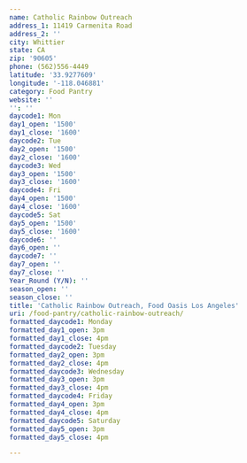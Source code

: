 ```yaml
---
name: Catholic Rainbow Outreach
address_1: 11419 Carmenita Road
address_2: ''
city: Whittier
state: CA
zip: '90605'
phone: (562)556-4449
latitude: '33.9277609'
longitude: '-118.046881'
category: Food Pantry
website: ''
'': ''
daycode1: Mon
day1_open: '1500'
day1_close: '1600'
daycode2: Tue
day2_open: '1500'
day2_close: '1600'
daycode3: Wed
day3_open: '1500'
day3_close: '1600'
daycode4: Fri
day4_open: '1500'
day4_close: '1600'
daycode5: Sat
day5_open: '1500'
day5_close: '1600'
daycode6: ''
day6_open: ''
daycode7: ''
day7_open: ''
day7_close: ''
Year_Round (Y/N): ''
season_open: ''
season_close: ''
title: 'Catholic Rainbow Outreach, Food Oasis Los Angeles'
uri: /food-pantry/catholic-rainbow-outreach/
formatted_daycode1: Monday
formatted_day1_open: 3pm
formatted_day1_close: 4pm
formatted_daycode2: Tuesday
formatted_day2_open: 3pm
formatted_day2_close: 4pm
formatted_daycode3: Wednesday
formatted_day3_open: 3pm
formatted_day3_close: 4pm
formatted_daycode4: Friday
formatted_day4_open: 3pm
formatted_day4_close: 4pm
formatted_daycode5: Saturday
formatted_day5_open: 3pm
formatted_day5_close: 4pm

---
```


